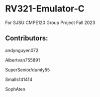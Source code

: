 # RV321-Emulator-C
For SJSU CMPE120 Group Project Fall 2023


## Contributors:

andynguyen072

Albertvan755891

SuperSenior/dumly55

Smalls141414

SophAten
